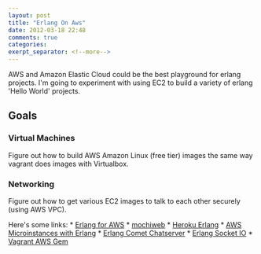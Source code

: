 ```yaml
---
layout: post
title: "Erlang On Aws"
date: 2012-03-18 22:48
comments: true
categories: 
exerpt_separator: <!--more-->
---
```

AWS and Amazon Elastic Cloud could be the best playground for erlang projects.  I'm going to experiment with using EC2 to build a variety of erlang 'Hello World' projects.

<!-- more -->

## Goals

### Virtual Machines

Figure out how to build AWS Amazon Linux (free tier) images the same way vagrant does images with Virtualbox.

### Networking

Figure out how to get various EC2 images to talk to each other securely (using AWS VPC).

Here's some links:
    * [Erlang for AWS][erlang-for-aws]
    * [mochiweb][mochiweb]
    * [Heroku Erlang][heroku-buildpack-erlang]
    * [AWS Microinstances with Erlang][aws-micro-erlang]
    * [Erlang Comet Chatserver][erlang-chat-server-comet]
    * [Erlang Socket IO][socket.io-erlang]
    * [Vagrant AWS Gem][vagrant-aws-gem]

[erlang-for-aws]: https://github.com/x6j8x/erlaws/tree
[mochiweb]: https://github.com/mochi/mochiweb
[heroku-buildpack-erlang]: https://github.com/archaelus/heroku-buildpack-erlang
[aws-micro-erlang]: http://j2labs.tumblr.com/post/4679269154/instantiating-aws-micro-instances-with-erlang
[erlang-chat-server-comet]: http://chrismoos.com/2009/09/28/building-an-erlang-chat-server-with-comet-part-1/
[socket.io-erlang]: https://github.com/yrashk/socket.io-erlang
[vagrant-aws-gem]: https://github.com/mlinderm/vagrant-aws

<!-- see https://github.com/Shopify/liquid/wiki/Liquid-for-Designers for stuff 
# H1
## H2
[I'm an inline-style link](https://www.google.com)
![alt text](https://github.com/adam-p/markdown-here/raw/master/src/common/images/icon48.png 'Logo Title Text 1')
```javascript
var s = 'JavaScript syntax highlighting';
alert(s);
```
   * an unordered list item (note a newline is required before the list begins)
   1. an ordered list item
| Tables        | Are           | Cool  |
| ------------- |:-------------:| -----:|
| col 3 is      | right-aligned | $1600 |
-->
